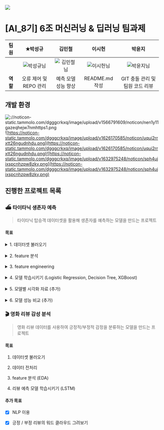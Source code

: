 ![](https://noticon-static.tammolo.com/dgggcrkxq/image/upload/v1603679366/noticon/dcvetqndre7gda3ttijy.gif)

# [AI_8기] 6조 머신러닝 & 딥러닝 팀과제 

| **팀원** | ✭박성규                                                                                            | 김민철                                                                                              | 이시헌                                                                                            | 박윤지                                                                                             |
|:------:|:-----------------------------------------------------------------------------------------------:|:------------------------------------------------------------------------------------------------:|:----------------------------------------------------------------------------------------------:|:-----------------------------------------------------------------------------------------------:|
|        | ![박성규님](https://github.com/user-attachments/assets/40f97c52-c562-44b0-bef6-12289e149d27) | ![김민철님](https://github.com/user-attachments/assets/28b83bd5-13c2-4249-beab-64f7567e1816) | ![이시헌님](https://github.com/user-attachments/assets/7b91b2aa-c113-44ed-8f41-e8df1ef7d06d) | ![박윤지님](https://github.com/user-attachments/assets/8d5be377-1a58-4f88-9ee2-176d1e1d162e) |
| **역할** | 오류 제어 및 REPO 관리                                                                                 | 예측 모델 성능 향상                                                                                      | README.md 작성                                                                                   | GIT 충돌 관리 및 팀원 코드 리뷰                                                                            |

## 개발 환경

![://noticon-static.tammolo.com/dgggcrkxq/image/upload/v1566791609/noticon/nen1y11gazeqhejw7nmhttps1.png](https://noticon-static.tammolo.com/dgggcrkxq/image/upload/v1566791609/noticon/nen1y11gazeqhejw7nm1.png) ![https://noticon-static.tammolo.com/dgggcrkxq/image/upload/v1626170585/noticon/uqui2rrxtt26ngudnhdu.png](https://noticon-static.tammolo.com/dgggcrkxq/image/upload/v1626170585/noticon/uqui2rrxtt26ngudnhdu.png)![https://noticon-static.tammolo.com/dgggcrkxq/image/upload/v1632975248/noticon/sph4ujixspcnhzpw8zky.png](https://noticon-static.tammolo.com/dgggcrkxq/image/upload/v1632975248/noticon/sph4ujixspcnhzpw8zky.png)

## 진행한 프로젝트 목록

### ⛴️ 타이타닉 생존자 예측

> 타이타닉 탑승객 데이터셋을 활용해 생존자를 예측하는 모델을 만드는 프로젝트

#### 목표

<details>
<summary>1. 데이터셋 불러오기</summary>

```python
import seaborn as sns

titanic = sns.load_dataset('titanic')
```

> titanic Dataset

<!-- dataset df -->

<div> 
<table border="1" class="dataframe">
  <thead>
    <tr style="text-align: right;">
      <th></th>
      <th>survived</th>
      <th>pclass</th>
      <th>sex</th>
      <th>age</th>
      <th>sibsp</th>
      <th>parch</th>
      <th>fare</th>
      <th>embarked</th>
      <th>class</th>
      <th>who</th>
      <th>adult_male</th>
      <th>deck</th>
      <th>embark_town</th>
      <th>alive</th>
      <th>alone</th>
    </tr>
  </thead>
  <tbody>
    <tr>
      <th>0</th>
      <td>0</td>
      <td>3</td>
      <td>male</td>
      <td>22.0</td>
      <td>1</td>
      <td>0</td>
      <td>7.2500</td>
      <td>S</td>
      <td>Third</td>
      <td>man</td>
      <td>True</td>
      <td>NaN</td>
      <td>Southampton</td>
      <td>no</td>
      <td>False</td>
    </tr>
    <tr>
      <th>1</th>
      <td>1</td>
      <td>1</td>
      <td>female</td>
      <td>38.0</td>
      <td>1</td>
      <td>0</td>
      <td>71.2833</td>
      <td>C</td>
      <td>First</td>
      <td>woman</td>
      <td>False</td>
      <td>C</td>
      <td>Cherbourg</td>
      <td>yes</td>
      <td>False</td>
    </tr>
    <tr>
      <th>2</th>
      <td>1</td>
      <td>3</td>
      <td>female</td>
      <td>26.0</td>
      <td>0</td>
      <td>0</td>
      <td>7.9250</td>
      <td>S</td>
      <td>Third</td>
      <td>woman</td>
      <td>False</td>
      <td>NaN</td>
      <td>Southampton</td>
      <td>yes</td>
      <td>True</td>
    </tr>
    <tr>
      <th>3</th>
      <td>1</td>
      <td>1</td>
      <td>female</td>
      <td>35.0</td>
      <td>1</td>
      <td>0</td>
      <td>53.1000</td>
      <td>S</td>
      <td>First</td>
      <td>woman</td>
      <td>False</td>
      <td>C</td>
      <td>Southampton</td>
      <td>yes</td>
      <td>False</td>
    </tr>
    <tr>
      <th>4</th>
      <td>0</td>
      <td>3</td>
      <td>male</td>
      <td>35.0</td>
      <td>0</td>
      <td>0</td>
      <td>8.0500</td>
      <td>S</td>
      <td>Third</td>
      <td>man</td>
      <td>True</td>
      <td>NaN</td>
      <td>Southampton</td>
      <td>no</td>
      <td>True</td>
    </tr>
    <tr>
      <th>...</th>
      <td>...</td>
      <td>...</td>
      <td>...</td>
      <td>...</td>
      <td>...</td>
      <td>...</td>
      <td>...</td>
      <td>...</td>
      <td>...</td>
      <td>...</td>
      <td>...</td>
      <td>...</td>
      <td>...</td>
      <td>...</td>
      <td>...</td>
    </tr>
    <tr>
      <th>886</th>
      <td>0</td>
      <td>2</td>
      <td>male</td>
      <td>27.0</td>
      <td>0</td>
      <td>0</td>
      <td>13.0000</td>
      <td>S</td>
      <td>Second</td>
      <td>man</td>
      <td>True</td>
      <td>NaN</td>
      <td>Southampton</td>
      <td>no</td>
      <td>True</td>
    </tr>
    <tr>
      <th>887</th>
      <td>1</td>
      <td>1</td>
      <td>female</td>
      <td>19.0</td>
      <td>0</td>
      <td>0</td>
      <td>30.0000</td>
      <td>S</td>
      <td>First</td>
      <td>woman</td>
      <td>False</td>
      <td>B</td>
      <td>Southampton</td>
      <td>yes</td>
      <td>True</td>
    </tr>
    <tr>
      <th>888</th>
      <td>0</td>
      <td>3</td>
      <td>female</td>
      <td>NaN</td>
      <td>1</td>
      <td>2</td>
      <td>23.4500</td>
      <td>S</td>
      <td>Third</td>
      <td>woman</td>
      <td>False</td>
      <td>NaN</td>
      <td>Southampton</td>
      <td>no</td>
      <td>False</td>
    </tr>
    <tr>
      <th>889</th>
      <td>1</td>
      <td>1</td>
      <td>male</td>
      <td>26.0</td>
      <td>0</td>
      <td>0</td>
      <td>30.0000</td>
      <td>C</td>
      <td>First</td>
      <td>man</td>
      <td>True</td>
      <td>C</td>
      <td>Cherbourg</td>
      <td>yes</td>
      <td>True</td>
    </tr>
    <tr>
      <th>890</th>
      <td>0</td>
      <td>3</td>
      <td>male</td>
      <td>32.0</td>
      <td>0</td>
      <td>0</td>
      <td>7.7500</td>
      <td>Q</td>
      <td>Third</td>
      <td>man</td>
      <td>True</td>
      <td>NaN</td>
      <td>Queenstown</td>
      <td>no</td>
      <td>True</td>
    </tr>
  </tbody>
</table>
<p>891 rows × 15 columns</p>
</div>
</details>
<br>

<details>
<summary>2. feature 분석</summary>

> 데이터 프레임 첫 5행

```python
titanic.head()
```

<!-- head df -->

<div>
<table border="1" class="dataframe">
   <thead>
    <tr style="text-align: right;">
      <th></th>
      <th>survived</th>
      <th>pclass</th>
      <th>sex</th>
      <th>age</th>
      <th>sibsp</th>
      <th>parch</th>
      <th>fare</th>
      <th>embarked</th>
      <th>class</th>
      <th>who</th>
      <th>adult_male</th>
      <th>deck</th>
      <th>embark_town</th>
      <th>alive</th>
      <th>alone</th>
    </tr>
   </thead>
   <tbody>
    <tr>
      <th>0</th>
      <td>0</td>
      <td>3</td>
      <td>male</td>
      <td>22.0</td>
      <td>1</td>
      <td>0</td>
      <td>7.2500</td>
      <td>S</td>
      <td>Third</td>
      <td>man</td>
      <td>True</td>
      <td>NaN</td>
      <td>Southampton</td>
      <td>no</td>
      <td>False</td>
    </tr>
    <tr>
      <th>1</th>
      <td>1</td>
      <td>1</td>
      <td>female</td>
      <td>38.0</td>
      <td>1</td>
      <td>0</td>
      <td>71.2833</td>
      <td>C</td>
      <td>First</td>
      <td>woman</td>
      <td>False</td>
      <td>C</td>
      <td>Cherbourg</td>
      <td>yes</td>
      <td>False</td>
    </tr>
    <tr>
      <th>2</th>
      <td>1</td>
      <td>3</td>
      <td>female</td>
      <td>26.0</td>
      <td>0</td>
      <td>0</td>
      <td>7.9250</td>
      <td>S</td>
      <td>Third</td>
      <td>woman</td>
      <td>False</td>
      <td>NaN</td>
      <td>Southampton</td>
      <td>yes</td>
      <td>True</td>
    </tr>
    <tr>
      <th>3</th>
      <td>1</td>
      <td>1</td>
      <td>female</td>
      <td>35.0</td>
      <td>1</td>
      <td>0</td>
      <td>53.1000</td>
      <td>S</td>
      <td>First</td>
      <td>woman</td>
      <td>False</td>
      <td>C</td>
      <td>Southampton</td>
      <td>yes</td>
      <td>False</td>
    </tr>
    <tr>
      <th>4</th>
      <td>0</td>
      <td>3</td>
      <td>male</td>
      <td>35.0</td>
      <td>0</td>
      <td>0</td>
      <td>8.0500</td>
      <td>S</td>
      <td>Third</td>
      <td>man</td>
      <td>True</td>
      <td>NaN</td>
      <td>Southampton</td>
      <td>no</td>
      <td>True</td>
    </tr>
   </tbody>
   </table>
   </div>

> 통계 확인 

```python
titanic.describe()
```

`타이타닉 데이터셋 주요 항목 (행 row)`

| <span style="color:blue">**항목**</span>       | <span style="color:blue">**설명**</span> |
| -------------------------------------------- | -------------------------------------- |
| <span style="color:blue">**survived**</span> | 승객 생존 여부 (0 = 사망, 1 = 생존)              |
| <span style="color:green">**pclass**</span>  | 객실 등급 (1 = 1등석, 2 = 2등석, 3 = 3등석)      |
| <span style="color:purple">**age**</span>    | 승객 나이                                  |
| <span style="color:orange">**sibsp**</span>  | 동반한 형제자매 및 배우자 수                       |
| <span style="color:orange">**parch**</span>  | 동반한 부모 및 자녀 수                          |
| <span style="color:teal">**fare**</span>     | 승객이 지불한 운임 금액                          |

`타이타닉 데이터셋 주요 통계 (열 Column)`

| <span style="color:blue">**지표**</span>    | <span style="color:blue">**설명**</span>  |
| ----------------------------------------- | --------------------------------------- |
| <span style="color:blue">**count**</span> | 데이터가 존재하는 항목의 개수 (결측치를 제외한 값의 개수)       |
| <span style="color:green">**mean**</span> | 값들의 평균                                  |
| <span style="color:purple">**std**</span> | 표준편차 (데이터가 평균으로부터 얼마나 퍼져 있는지를 나타냄)      |
| <span style="color:orange">**min**</span> | 데이터의 최소값                                |
| <span style="color:teal">**25%**</span>   | 하위 25%에 해당하는 값. 데이터의 25%가 이 값보다 작음      |
| <span style="color:orange">**50%**</span> | 중위값 (데이터의 중간 값). 데이터의 50%가 이 값보다 작거나 같음 |
| <span style="color:teal">**75%**</span>   | 상위 25%에 해당하는 값. 데이터의 75%가 이 값보다 작음      |
| <span style="color:red">**max**</span>    | 데이터의 최대값                                |

> 데이터셋 통계

<div>
<table border="1" class="dataframe">
  <thead>
    <tr style="text-align: right;">
      <th></th>
      <th>survived</th>
      <th>pclass</th>
      <th>age</th>
      <th>sibsp</th>
      <th>parch</th>
      <th>fare</th>
    </tr>
  </thead>
  <tbody>
    <tr>
      <th>count</th>
      <td>891.000000</td>
      <td>891.000000</td>
      <td>714.000000</td>
      <td>891.000000</td>
      <td>891.000000</td>
      <td>891.000000</td>
    </tr>
    <tr>
      <th>mean</th>
      <td>0.383838</td>
      <td>2.308642</td>
      <td>29.699118</td>
      <td>0.523008</td>
      <td>0.381594</td>
      <td>32.204208</td>
    </tr>
    <tr>
      <th>std</th>
      <td>0.486592</td>
      <td>0.836071</td>
      <td>14.526497</td>
      <td>1.102743</td>
      <td>0.806057</td>
      <td>49.693429</td>
    </tr>
    <tr>
      <th>min</th>
      <td>0.000000</td>
      <td>1.000000</td>
      <td>0.420000</td>
      <td>0.000000</td>
      <td>0.000000</td>
      <td>0.000000</td>
    </tr>
    <tr>
      <th>25%</th>
      <td>0.000000</td>
      <td>2.000000</td>
      <td>20.125000</td>
      <td>0.000000</td>
      <td>0.000000</td>
      <td>7.910400</td>
    </tr>
    <tr>
      <th>50%</th>
      <td>0.000000</td>
      <td>3.000000</td>
      <td>28.000000</td>
      <td>0.000000</td>
      <td>0.000000</td>
      <td>14.454200</td>
    </tr>
    <tr>
      <th>75%</th>
      <td>1.000000</td>
      <td>3.000000</td>
      <td>38.000000</td>
      <td>1.000000</td>
      <td>0.000000</td>
      <td>31.000000</td>
    </tr>
    <tr>
      <th>max</th>
      <td>1.000000</td>
      <td>3.000000</td>
      <td>80.000000</td>
      <td>8.000000</td>
      <td>6.000000</td>
      <td>512.329200</td>
    </tr>
  </tbody>
</table>
</div>
<br>

</details>

<br>

<details>
<summary>
3. feature engineering
</summary>

> 결측치 처리

`결측치 갯수 확인`

```python
titanic.isnull().sum()
```

| <span style="color:blue">**항목**</span>            | <span style="color:blue">**결측치 수**</span> |
| ------------------------------------------------- | ----------------------------------------- |
| <span style="color:blue">**survived**</span>      | 0                                         |
| <span style="color:green">**pclass**</span>       | 0                                         |
| <span style="color:purple">**sex**</span>         | 0                                         |
| <span style="color:orange">**age**</span>         | 177                                       |
| <span style="color:teal">**sibsp**</span>         | 0                                         |
| <span style="color:blue">**parch**</span>         | 0                                         |
| <span style="color:green">**fare**</span>         | 0                                         |
| <span style="color:purple">**embarked**</span>    | 2                                         |
| <span style="color:orange">**class**</span>       | 0                                         |
| <span style="color:teal">**who**</span>           | 0                                         |
| <span style="color:blue">**adult_male**</span>    | 0                                         |
| <span style="color:green">**deck**</span>         | 688                                       |
| <span style="color:purple">**embark_town**</span> | 2                                         |
| <span style="color:orange">**alive**</span>       | 0                                         |
| <span style="color:teal">**alone**</span>         | 0                                         |

`결측치 값 대체`

```python
#Age(나이)의 결측치는 중앙값으로, Embarked(승선 항구)의 결측치는 최빈값으로 대체. 
titanic['age'].fillna(titanic['age'].median(), inplace=True)
titanic['embarked'].fillna(titanic['embarked'].mode()[0], inplace=True)

# 대체한 후에, 대체 결과를 isnull() 함수와 sum()  함수를 이용해서 확인
print(titanic['age'].isnull().sum())
print(titanic['embarked'].isnull().sum())
```

`수치형으로 인코딩`

```python
# Sex(성별)를 남자는 0, 여자는 1로 변환. 
# alive(생존여부)를 True는 1, False는 0으로 변환. 
# Embarked(승선 항구)는 ‘C’는 0으로, Q는 1으로, ‘S’는 2로 변환. 
# 모두 변환한 후에, 변환 결과를 head 함수를 이용해 확인. 


titanic['sex'] = titanic['sex'].map({'male': 0, 'female': 1})
titanic['alive'] = titanic['alive'].map({'no': 1, 'yes': 0})
titanic['embarked'] = titanic['embarked'].map({'C': 0, 'Q': 1, 'S': 2,})

print(titanic['sex'].head())
print(titanic['alive'].head())
print(titanic['embarked'].head())
```

`새로운 feature 생성`

```python
#Sibsp , Parch 를 통해 family_size 생성
#새로운 Feature를 head함수를 이용해 확인

titanic['family_size'] = titanic['sibsp'] + titanic['parch'] + 1

print(titanic['family_size'].head())
```

> 가족구성원 항목 추가된 데이터프레임

<div>
<table border="1" class="dataframe">
  <thead>
    <tr style="text-align: right;">
      <th></th>
      <th>survived</th>
      <th>pclass</th>
      <th>sex</th>
      <th>age</th>
      <th>sibsp</th>
      <th>parch</th>
      <th>fare</th>
      <th>embarked</th>
      <th>class</th>
      <th>who</th>
      <th>adult_male</th>
      <th>deck</th>
      <th>embark_town</th>
      <th>alive</th>
      <th>alone</th>
      <th>family_size</th>
    </tr>
  </thead>
  <tbody>
    <tr>
      <th>0</th>
      <td>0</td>
      <td>3</td>
      <td>0</td>
      <td>22.0</td>
      <td>1</td>
      <td>0</td>
      <td>7.2500</td>
      <td>2</td>
      <td>Third</td>
      <td>man</td>
      <td>True</td>
      <td>NaN</td>
      <td>Southampton</td>
      <td>1</td>
      <td>False</td>
      <td>2</td>
    </tr>
    <tr>
      <th>1</th>
      <td>1</td>
      <td>1</td>
      <td>1</td>
      <td>38.0</td>
      <td>1</td>
      <td>0</td>
      <td>71.2833</td>
      <td>0</td>
      <td>First</td>
      <td>woman</td>
      <td>False</td>
      <td>C</td>
      <td>Cherbourg</td>
      <td>0</td>
      <td>False</td>
      <td>2</td>
    </tr>
    <tr>
      <th>2</th>
      <td>1</td>
      <td>3</td>
      <td>1</td>
      <td>26.0</td>
      <td>0</td>
      <td>0</td>
      <td>7.9250</td>
      <td>2</td>
      <td>Third</td>
      <td>woman</td>
      <td>False</td>
      <td>NaN</td>
      <td>Southampton</td>
      <td>0</td>
      <td>True</td>
      <td>1</td>
    </tr>
    <tr>
      <th>3</th>
      <td>1</td>
      <td>1</td>
      <td>1</td>
      <td>35.0</td>
      <td>1</td>
      <td>0</td>
      <td>53.1000</td>
      <td>2</td>
      <td>First</td>
      <td>woman</td>
      <td>False</td>
      <td>C</td>
      <td>Southampton</td>
      <td>0</td>
      <td>False</td>
      <td>2</td>
    </tr>
    <tr>
      <th>4</th>
      <td>0</td>
      <td>3</td>
      <td>0</td>
      <td>35.0</td>
      <td>0</td>
      <td>0</td>
      <td>8.0500</td>
      <td>2</td>
      <td>Third</td>
      <td>man</td>
      <td>True</td>
      <td>NaN</td>
      <td>Southampton</td>
      <td>1</td>
      <td>True</td>
      <td>1</td>
    </tr>
    <tr>
      <th>...</th>
      <td>...</td>
      <td>...</td>
      <td>...</td>
      <td>...</td>
      <td>...</td>
      <td>...</td>
      <td>...</td>
      <td>...</td>
      <td>...</td>
      <td>...</td>
      <td>...</td>
      <td>...</td>
      <td>...</td>
      <td>...</td>
      <td>...</td>
      <td>...</td>
    </tr>
    <tr>
      <th>886</th>
      <td>0</td>
      <td>2</td>
      <td>0</td>
      <td>27.0</td>
      <td>0</td>
      <td>0</td>
      <td>13.0000</td>
      <td>2</td>
      <td>Second</td>
      <td>man</td>
      <td>True</td>
      <td>NaN</td>
      <td>Southampton</td>
      <td>1</td>
      <td>True</td>
      <td>1</td>
    </tr>
    <tr>
      <th>887</th>
      <td>1</td>
      <td>1</td>
      <td>1</td>
      <td>19.0</td>
      <td>0</td>
      <td>0</td>
      <td>30.0000</td>
      <td>2</td>
      <td>First</td>
      <td>woman</td>
      <td>False</td>
      <td>B</td>
      <td>Southampton</td>
      <td>0</td>
      <td>True</td>
      <td>1</td>
    </tr>
    <tr>
      <th>888</th>
      <td>0</td>
      <td>3</td>
      <td>1</td>
      <td>28.0</td>
      <td>1</td>
      <td>2</td>
      <td>23.4500</td>
      <td>2</td>
      <td>Third</td>
      <td>woman</td>
      <td>False</td>
      <td>NaN</td>
      <td>Southampton</td>
      <td>1</td>
      <td>False</td>
      <td>4</td>
    </tr>
    <tr>
      <th>889</th>
      <td>1</td>
      <td>1</td>
      <td>0</td>
      <td>26.0</td>
      <td>0</td>
      <td>0</td>
      <td>30.0000</td>
      <td>0</td>
      <td>First</td>
      <td>man</td>
      <td>True</td>
      <td>C</td>
      <td>Cherbourg</td>
      <td>0</td>
      <td>True</td>
      <td>1</td>
    </tr>
    <tr>
      <th>890</th>
      <td>0</td>
      <td>3</td>
      <td>0</td>
      <td>32.0</td>
      <td>0</td>
      <td>0</td>
      <td>7.7500</td>
      <td>1</td>
      <td>Third</td>
      <td>man</td>
      <td>True</td>
      <td>NaN</td>
      <td>Queenstown</td>
      <td>1</td>
      <td>True</td>
      <td>1</td>
    </tr>
  </tbody>
</table>
<p>891 rows × 16 columns</p>
</div>

</details>
<br>

<details>
<summary>
4. 모델 학습시키기 (Logistic Regression, Decision Tree, XGBoost)  
</summary>

`데이터 스케일링 진행`

```py
#feature와 target 분리

titanic = titanic[['survived', 'pclass', 'sex', 'age', 'sibsp', 'parch', 'fare', 'embarked', 'family_size']]
X = titanic.drop('survived', axis=1) # feature
y = titanic['survived'] # target

# x는 승객의 생존 여부를 제외한 나머지 모든 열을 학습에 사용할 특징
# y는 승객이 생존했는지의 여부
# x로 y를 예측
```

> Logistic Regression

```py
# Logistic Regression

from sklearn.model_selection import train_test_split
from sklearn.preprocessing import StandardScaler
from sklearn.linear_model import LogisticRegression
from sklearn.metrics import accuracy_score, classification_report

# 데이터 분할
X_train, X_test, y_train, y_test = train_test_split(X, y, test_size=0.2, random_state=42)

# 데이터 스케일링
scaler = StandardScaler()
X_train = scaler.fit_transform(X_train)
X_test = scaler.transform(X_test)

# 모델 생성 및 학습
model = LogisticRegression()
model.fit(X_train, y_train)

# 예측
y_pred = model.predict(X_test)

# 평가
print(f"Accuracy: {accuracy_score(y_test, y_pred)}")
print(f"Classification Report:\n{classification_report(y_test, y_pred)}")
```

> 🔍 Logistic Regression 결과 요약

| **지표**                | **희생자 (0)**                      | **생존자 (1)**                      |
| --------------------- | -------------------------------- | -------------------------------- |
| **정밀도 (Precision)**   | 0.82 (모델이 예측한 '희생자' 중 실제 희생자 비율) | 0.78 (모델이 예측한 '생존자' 중 실제 생존자 비율) |
| **재현율 (Recall)**      | 0.86 (실제 희생자 중 정확히 예측한 비율)       | 0.73 (실제 생존자 중 정확히 예측한 비율)       |
| **F1-스코어 (F1-Score)** | 0.84 (정밀도와 재현율의 조화평균)            | 0.76 (정밀도와 재현율의 조화평균)            |
| **지원 (Support)**      | 105                              | 74                               |

| **평균 지표**          | **값**                                         |
| ------------------ | --------------------------------------------- |
| **정확도 (Accuracy)** | 0.80 (전체 데이터에서 정확히 예측한 비율)                    |
| **Macro 평균**       | Precision: 0.80, Recall: 0.79, F1-Score: 0.80 |
| **Weighted 평균**    | Precision: 0.80, Recall: 0.80, F1-Score: 0.80 |

**요약**: Logistic Regression 모델은 약 80%의 정확도를 보이며, 희생자를 예측하는 데 있어서 재현율이 높아(0.86) 희생자를 잘 예측. 생존자에 대한 재현율은 상대적으로 낮아(0.73) 생존자를 놓치는 경향이 약간 있음.

> Decision Tree

```py
#Decision Tree

from sklearn.tree import DecisionTreeClassifier  # Decision Tree 분류기
# 데이터 분할
X_train, X_test, y_train, y_test = train_test_split(X, y, test_size=0.2, random_state=42)

# 데이터 스케일링
scaler = StandardScaler()
X_train = scaler.fit_transform(X_train)
X_test = scaler.transform(X_test)

# 모델 생성 및 학습
model = DecisionTreeClassifier(random_state=42)
model.fit(X_train, y_train)

# 예측
y_pred = model.predict(X_test)

# 평가
print(f"Accuracy: {accuracy_score(y_test, y_pred)}")
print(f"Classification Report:\n{classification_report(y_test, y_pred)}")
```

> 🔍 Decision Tree 모델 결과 요약

| **지표**                | **희생자 (0)**                      | **생존자 (1)**                      |
| --------------------- | -------------------------------- | -------------------------------- |
| **정밀도 (Precision)**   | 0.83 (모델이 예측한 '희생자' 중 실제 희생자 비율) | 0.70 (모델이 예측한 '생존자' 중 실제 생존자 비율) |
| **재현율 (Recall)**      | 0.76 (실제 희생자 중 정확히 예측한 비율)       | 0.78 (실제 생존자 중 정확히 예측한 비율)       |
| **F1-스코어 (F1-Score)** | 0.80 (정밀도와 재현율의 조화평균)            | 0.74 (정밀도와 재현율의 조화평균)            |
| **지원 (Support)**      | 105                              | 74                               |

| **평균 지표**          | **값**                                         |
| ------------------ | --------------------------------------------- |
| **정확도 (Accuracy)** | 0.77 (전체 데이터에서 정확히 예측한 비율)                    |
| **Macro 평균**       | Precision: 0.77, Recall: 0.77, F1-Score: 0.77 |
| **Weighted 평균**    | Precision: 0.78, Recall: 0.77, F1-Score: 0.77 |

**요약**: Decision Tree 모델은 약 77%의 정확도를 보이며, 희생자 예측에서 정밀도가 높아(0.83) 희생자를 잘 분류하는 경향이 있음. 생존자의 재현율이 다소 높아(0.78) 생존자를 놓치는 경우는 적으나, 정밀도가 희생자에 비해 낮아(0.70) 생존자 예측 정확도가 떨어질 수 있음.

> XGBoost

```py
import xgboost as xgb
from sklearn.metrics import mean_squared_error

# 데이터 분할
X_train, X_test, y_train, y_test = train_test_split(X, y, test_size=0.2, random_state=42)

# 데이터 스케일링
scaler = StandardScaler()
X_train_scaled = scaler.fit_transform(X_train)
X_test_scaled = scaler.transform(X_test)

# XGBoost 모델 생성
xgb_model = xgb.XGBRegressor(n_estimators=100, learning_rate=0.1, max_depth=3, random_state=42)

# 모델 학습
xgb_model.fit(X_train_scaled, y_train)

# 예측
y_pred_xgb = xgb_model.predict(X_test_scaled)

# 평가
mse_xgb = mean_squared_error(y_test, y_pred_xgb)
print(f'XGBoost 모델의 MSE: {mse_xgb}')
```

> 🔍 XGBoost 모델 결과 요약

| **지표**                | **희생자 (0)**                      | **생존자 (1)**                      |
| --------------------- | -------------------------------- | -------------------------------- |
| **정밀도 (Precision)**   | 0.82 (모델이 예측한 '희생자' 중 실제 희생자 비율) | 0.78 (모델이 예측한 '생존자' 중 실제 생존자 비율) |
| **재현율 (Recall)**      | 0.86 (실제 희생자 중 정확히 예측한 비율)       | 0.73 (실제 생존자 중 정확히 예측한 비율)       |
| **F1-스코어 (F1-Score)** | 0.84 (정밀도와 재현율의 조화평균)            | 0.76 (정밀도와 재현율의 조화평균)            |
| **지원 (Support)**      | 105                              | 74                               |

| **평균 지표**          | **값**                                         |
| ------------------ | --------------------------------------------- |
| **정확도 (Accuracy)** | 0.80 (전체 데이터에서 정확히 예측한 비율)                    |
| **Macro 평균**       | Precision: 0.80, Recall: 0.79, F1-Score: 0.80 |
| **Weighted 평균**    | Precision: 0.80, Recall: 0.80, F1-Score: 0.80 |

**요약**: XGBoost 모델은 약 80%의 정확도를 보이며, 희생자 예측에서 높은 재현율(0.86)로 실제 희생자를 잘 식별하는 경향이 있음. 생존자 예측에서는 정밀도가 상대적으로 높아(0.78) 생존자를 더 정확하게 예측하며, 생존자 재현율은 0.73으로 다소 낮음. 전반적으로, XGBoost 모델은 희생자 식별에 강점을 보임.

</details>

<br>

<details>
<summary>
5. 모델별 시각화 자료 (추가)
</summary>

> 혼동 행렬 시각화

```py
import matplotlib.pyplot as plt
from sklearn.metrics import confusion_matrix

# 혼동 행렬 계산
cm = confusion_matrix(y_test, y_pred)

# 혼동 행렬 시각화
plt.figure(figsize=(8, 6))
sns.heatmap(cm, annot=True, fmt='d', cmap='Blues', xticklabels=['Not Cancer', 'Cancer'], yticklabels=['Not Cancer', 'Cancer'])
plt.xlabel('Predicted Label')
plt.ylabel('True Label')
plt.title('Confusion Matrix')
plt.show()
```

![confusionmatrix](https://github.com/user-attachments/assets/d377b51b-89ca-49db-a371-e93f2cb9580b)

> 결정 트리 시각화

```py
from sklearn.tree import plot_tree

# 결정 트리 시각화
plt.figure(figsize=(12, 8))
plot_tree(model, filled=True, feature_names=X.columns, class_names=['Not Survived', 'Survived'])
plt.title('Decision Tree Visualization')
plt.show()
```

![plottree](https://github.com/user-attachments/assets/22f0a9a5-fdff-4971-b30a-bbc9adbcc70d)

> XGBoost 시각화

`예측 결과와 실제 값을 비교하는 산점도 시각화`

```py
plt.figure(figsize=(10, 6))
plt.scatter(y_test, y_pred_xgb, alpha=0.7)
plt.plot([y_test.min(), y_test.max()], [y_test.min(), y_test.max()], 'r--')  # 대각선 추가
plt.xlabel('Actual Values')
plt.ylabel('Predicted Values')
plt.title('Actual vs Predicted Values (XGBoost)')
plt.show()
```

![xgboost1](https://github.com/user-attachments/assets/2de22727-acbe-4130-a8a6-00df409d19be)

`XGBOOST의 특성 중요도 시각화`

```py
plt.figure(figsize=(12, 8))
xgb.plot_importance(xgb_model, importance_type='weight', max_num_features=10)
plt.title('Feature Importance (XGBoost)')
plt.show()
```

![xgboost2](https://github.com/user-attachments/assets/6171d604-b6b4-4f84-97ff-90693c919e21)

</details>
<br>
<details>
<summary>
6. 모델 성능 비교 (추가)
</summary>

> 🐳 타이타닉 생존자 예측 결과 모델 성능 비교

| **모델**                  | **Accuracy** | <span style="color:red">**Precision (희생자)**</span> | <span style="color:blue">**Precision (생존자)**</span> | <span style="color:red">**Recall (희생자)**</span> | <span style="color:blue">**Recall (생존자)**</span> | <span style="color:red">**F1-Score (희생자)**</span> | <span style="color:blue">**F1-Score (생존자)**</span> |
| ----------------------- | ------------ | -------------------------------------------------- | --------------------------------------------------- | ----------------------------------------------- | ------------------------------------------------ | ------------------------------------------------- | -------------------------------------------------- |
| **Logistic Regression** | 0.8045       | <span style="color:red">0.82</span>                | <span style="color:blue">0.78</span>                | <span style="color:red">0.86</span>             | <span style="color:blue">0.73</span>             | <span style="color:red">0.84</span>               | <span style="color:blue">0.76</span>               |
| **Decision Tree**       | 0.7709       | <span style="color:red">0.83</span>                | <span style="color:blue">0.70</span>                | <span style="color:red">0.76</span>             | <span style="color:blue">0.78</span>             | <span style="color:red">0.80</span>               | <span style="color:blue">0.74</span>               |
| **XGBoost**             | 0.8045       | <span style="color:red">0.82</span>                | <span style="color:blue">0.78</span>                | <span style="color:red">0.86</span>             | <span style="color:blue">0.73</span>             | <span style="color:red">0.84</span>               | <span style="color:blue">0.76</span>               |

##### 요약

- **Logistic Regression**와 **XGBoost** 모델은 동일한 정확도(80.45%)로 높은 성능을 보임.
- **Decision Tree**는 정확도는 상대적으로 낮지만, 생존자 클래스(1)의 Recall이 높아 생존자를 잘 예측.
- **Logistic Regression**와 **XGBoost** 모델이 Decision Tree보다 전반적으로 우수한 성능을 보임.

</details>

### 🎬 영화 리뷰 감성 분석

> 영화 리뷰 데이터를 사용하여 긍정적/부정적 감정을 분류하는 모델을 만드는 프로젝트 

#### 목표

1. 데이터셋 불러오기

2. 데이터 전처리

3. feature 분석 (EDA)

4. 리뷰 예측 모델 학습시키기 (LSTM)

#### 추가 목표

- [x] NLP 이용

- [x] 긍정 / 부정 리뷰의 워드 클라우드 그려보기 

#### 
